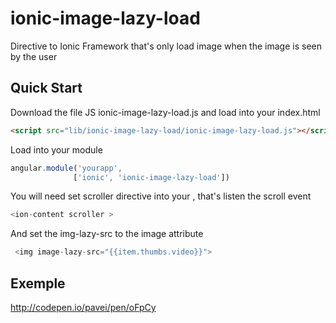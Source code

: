 ionic-image-lazy-load
=====================

Directive to Ionic Framework that's only load image when the image is seen by the user 

## Quick Start

Download the file JS ionic-image-lazy-load.js and load into your index.html

``` html
<script src="lib/ionic-image-lazy-load/ionic-image-lazy-load.js"></script>
```

Load into your module

``` javascript
angular.module('yourapp',
              ['ionic', 'ionic-image-lazy-load'])
```

You will need set scroller directive into your <ion-content>, that's listen the scroll event  

``` javascript
<ion-content scroller >
```

And set the img-lazy-src to the image attribute

``` javascript
 <img image-lazy-src="{{item.thumbs.video}}">
```
## Exemple
 
 http://codepen.io/pavei/pen/oFpCy
 
 